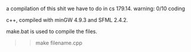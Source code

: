 a compilation of this shit we have to do in cs 179.14.
warning: 0/10 coding

c++, compiled with minGW 4.9.3 and SFML 2.4.2.

make.bat is used to compile the files. 
>>make filename.cpp